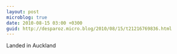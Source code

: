 ```yaml
---
layout: post
microblog: true
date: 2010-08-15 03:00 +0300
guid: http://desparoz.micro.blog/2010/08/15/t21216769836.html
---
```

Landed in Auckland
